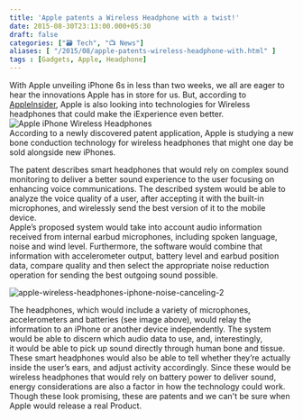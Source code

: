 ```yaml
---
title: 'Apple patents a Wireless Headphone with a twist!'
date: 2015-08-30T23:13:00.000+05:30
draft: false
categories: ["🗃️ Tech", "📺 News"]
aliases: [ "/2015/08/apple-patents-wireless-headphone-with.html" ]
tags : [Gadgets, Apple, Headphone]
---
```


With Apple unveiling iPhone 6s in less than two weeks, we all are eager to hear the innovations Apple has in store for us. But, according to [AppleInsider](https://appleinsider.com/articles/15/08/27/apple-researching-noise-cancelling-wireless-earphones-with-bone-conduction-tech), Apple is also looking into technologies for Wireless headphones that could make the iExperience even better.  
![Apple iPhone Wireless Headphones](https://i1.wp.com/cdn.bgr.com/2015/08/apple-wireless-headphones-iphone-noise-canceling-1.jpg?w=625 "Apple iPhone Wireless Headphones")  
According to a newly discovered patent application, Apple is studying a new bone conduction technology for wireless headphones that might one day be sold alongside new iPhones.  
  
The patent describes smart headphones that would rely on complex sound monitoring to deliver a better sound experience to the user focusing on enhancing voice communications. The described system would be able to analyze the voice quality of a user, after accepting it with the built-in microphones, and wirelessly send the best version of it to the mobile device.  
Apple’s proposed system would take into account audio information received from internal earbud microphones, including spoken language, noise and wind level. Furthermore, the software would combine that information with accelerometer output, battery level and earbud position data, compare quality and then select the appropriate noise reduction operation for sending the best outgoing sound possible.  
  
![apple-wireless-headphones-iphone-noise-canceling-2](https://cdn.bgr.com/2015/08/apple-wireless-headphones-iphone-noise-canceling-2.jpg?w=624)  
  
The headphones, which would include a variety of microphones, accelerometers and batteries (see image above), would relay the information to an iPhone or another device independently. The system would be able to discern which audio data to use, and, interestingly, it would be able to pick up sound directly through human bone and tissue.  
These smart headphones would also be able to tell whether they’re actually inside the user’s ears, and adjust activity accordingly. Since these would be wireless headphones that would rely on battery power to deliver sound, energy considerations are also a factor in how the technology could work.  
Though these look promising, these are patents and we can't be sure when Apple would release a real Product.